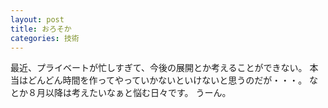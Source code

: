 ```yaml
---
layout: post
title: おろそか
categories: 技術
---
```


最近、プライベートが忙しすぎて、今後の展開とか考えることができない。
本当はどんどん時間を作ってやっていかないといけないと思うのだが・・・。
なとか８月以降は考えたいなぁと悩む日々です。
うーん。
